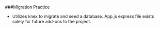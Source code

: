 ###Migration Practice

* Utilizes knex to migrate and seed a database. App.js express file exists solely for future add-ons to the project.
